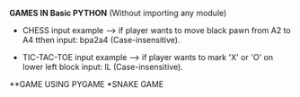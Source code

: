 **GAMES IN Basic PYTHON**
(Without importing any module)

* CHESS
input example --> if player wants to move black pawn from A2 to A4 tthen input: bpa2a4 (Case-insensitive).


* TIC-TAC-TOE 
input example --> if player wants to mark 'X' or 'O' on lower left block input: lL (Case-insensitive).

**GAME USING PYGAME 
*SNAKE GAME

